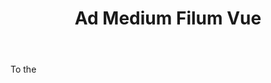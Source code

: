 ---
title: Ad Medium Filum Vue
letter: A
permalink: "/definitions/ad-medium-filum-vue.html"
body: To the
published_at: '2018-07-07'
source: Black's Law Dictionary
layout: post
---